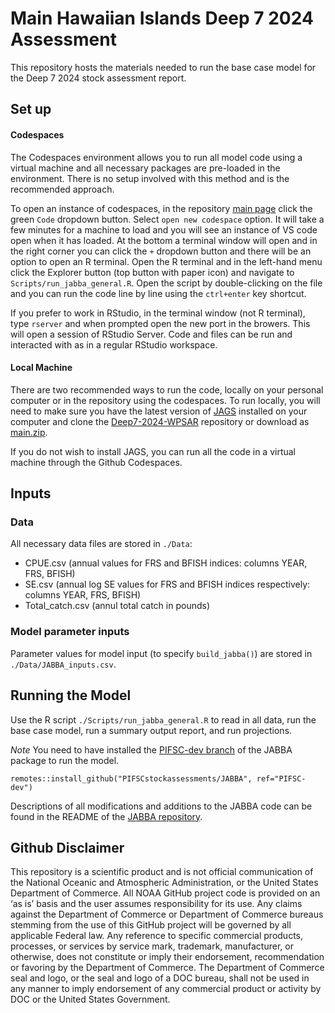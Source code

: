# Main Hawaiian Islands Deep 7 2024 Assessment
This repository hosts the materials needed to run the base case model for the Deep 7 2024 stock assessment report. 

## Set up
#### Codespaces 
The Codespaces environment allows you to run all model code using a virtual machine and all necessary packages are pre-loaded in the environment. There is no setup involved with this method and is the recommended approach. 

To open an instance of codespaces, in the repository [main page](https://github.com/PIFSCstockassessments/Deep7-2024-WPSAR/tree/main) click the green `Code` dropdown button. Select `open new codespace` option. It will take a few minutes for a machine to load and you will see an instance of VS code open when it has loaded. At the bottom a terminal window will open and in the right corner you can click the `+` dropdown button and there will be an option to open an R terminal. Open the R terminal and in the left-hand menu click the Explorer button (top button with paper icon) and navigate to `Scripts/run_jabba_general.R`. Open the script by double-clicking on the file and you can run the code line by line using the `ctrl+enter` key shortcut. 

If you prefer to work in RStudio, in the terminal window (not R terminal), type `rserver` and when prompted open the new port in the browers. This will open a session of RStudio Server. Code and files can be run and interacted with as in a regular RStudio workspace. 
#### Local Machine
There are two recommended ways to run the code, locally on your personal computer or in the repository using the codespaces. To run locally, you will need to make sure you have the latest version of [JAGS](https://sourceforge.net/projects/mcmc-jags/) installed on your computer and clone the [Deep7-2024-WPSAR](https://github.com/PIFSCstockassessments/Deep7-2024-WPSAR) repository or download as [main.zip](https://github.com/PIFSCstockassessments/Deep7-2024-WPSAR/archive/refs/heads/main.zip). 

If you do not wish to install JAGS, you can run all the code in a virtual machine through the Github Codespaces. 

## Inputs  

### Data 
All necessary data files are stored in `./Data`: 
    
* CPUE.csv (annual values for FRS and BFISH indices: columns YEAR, FRS, BFISH)
* SE.csv (annual log SE values for FRS and BFISH indices respectively: columns YEAR, FRS, BFISH)
* Total_catch.csv (annul total catch in pounds)

### Model parameter inputs
Parameter values for model input (to specify `build_jabba()`) are stored in `./Data/JABBA_inputs.csv`. 

## Running the Model  
Use the R script `./Scripts/run_jabba_general.R` to read in all data, run the base case model, run a summary output report, and run projections. 

*Note* You need to have installed the [PIFSC-dev branch](https://github.com/PIFSCstockassessments/JABBA/tree/PIFSC-dev) of the JABBA package to run the model. 

```
remotes::install_github("PIFSCstockassessments/JABBA", ref="PIFSC-dev")
```

Descriptions of all modifications and additions to the JABBA code can be found in the README of the [JABBA repository](https://github.com/PIFSCstockassessments/JABBA).


## Github Disclaimer

This repository is a scientific product and is not official communication of the National Oceanic and Atmospheric Administration, or the United States Department of Commerce. All NOAA GitHub project code is provided on an ‘as is’ basis and the user assumes responsibility for its use. Any claims against the Department of Commerce or Department of Commerce bureaus stemming from the use of this GitHub project will be governed by all applicable Federal law. Any reference to specific commercial products, processes, or services by service mark, trademark, manufacturer, or otherwise, does not constitute or imply their endorsement, recommendation or favoring by the Department of Commerce. The Department of Commerce seal and logo, or the seal and logo of a DOC bureau, shall not be used in any manner to imply endorsement of any commercial product or activity by DOC or the United States Government.
